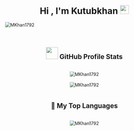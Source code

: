 <h1 align="center"> Hi , I'm Kutubkhan <img src="https://github.com/MKhan1792/MKhan1792/blob/master/Assets/Hi.gif" width="28px"/></h1>

<!--
**MKhan1792/MKhan1792** is a ✨ _special_ ✨ repository because its `README.md` (this file) appears on your GitHub profile.

Here are some ideas to get you started:

- 🔭 I’m currently working on ...
- 🌱 I’m currently learning ...
- 👯 I’m looking to collaborate on ...
- 🤔 I’m looking for help with ...
- 💬 Ask me about ...
- 📫 How to reach me: ...
- 😄 Pronouns: ...
- ⚡ Fun fact: ...
-->
<div><img src="https://visitor-badge.glitch.me/badge?page_id=MKhan1792.visitor-badge" alt="MKhan1792"></div>
<br/>

<br/>
<h2 align="center">
<img src='https://github.com/MKhan1792/MKhan1792/blob/master/Assets/Bar.gif' width="38px"/> GitHub Profile Stats</h2>
<br/>

<div align="center"><img src="https://github-stats-readme-dark-art108.vercel.app/api?username=MKhan1792&show_icons=true&theme=algolia" alt="MKhan1792"></div>
<br/>

<div align="center"><img src="https://github-readme-streak-stats.herokuapp.com/?user=MKhan1792&theme=algolia" alt="MKhan1792"></div>

<br/>
<h2 align="center">📑 My Top Languages</h2>
<br/>

<div align="center"><img src="https://github-stats-readme-dark-art108.vercel.app/api/top-langs/?username=MKhan1792&layout=compact&theme=algolia" alt="MKhan1792"></div>